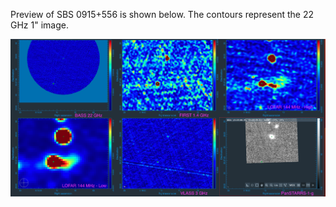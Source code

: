 Preview of SBS 0915+556 is shown below. The contours represent the 22 GHz 1" image. 

![SBS0915+556.png](SBS0915+556.png "SBS0915+556")

